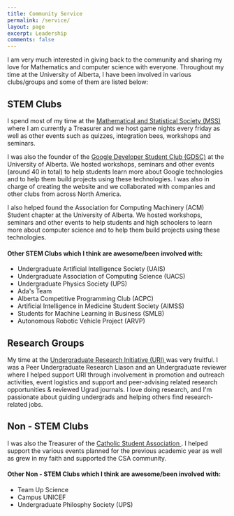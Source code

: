 ```yaml
---
title: Community Service
permalink: /service/
layout: page
excerpt: Leadership
comments: false
---
```

I am very much interested in giving back to the community and sharing my love for Mathematics and computer science with everyone. Throughout my time at the University of Alberta, I have been involved in various clubs/groups and some of them are listed below:

## STEM Clubs

I spend most of my time at the <a href = "https://alberta.campuslabs.ca/engage/organization/MSS">Mathematical and Statistical Society (MSS) </a>where I am currently a Treasurer and we host game nights every friday as well as other events such as quizzes, integration bees, workshops and seminars.

I was also the founder of the <a href = "https://gdsc.community.dev/university-of-alberta/">Google Developer Student Club (GDSC)</a> at the University of Alberta. We hosted workshops, seminars and other events (around 40 in total) to help students learn more about Google technologies and to help them build projects using these technologies. I was also in charge of creating the website and we collaborated with companies and other clubs from across North America. 

I also helped found the Association for Computing Machinery (ACM) Student chapter at the University of Alberta. We hosted workshops, seminars and other events to help students and high schoolers to learn more about computer science and to help them build projects using these technologies.

#### Other STEM Clubs which I think are awesome/been involved with:

* Undergraduate Artificial Intelligence Society (UAIS)
* Undergraduate Association of Computing Science (UACS)
* Undergraduate Physics Society (UPS)
* Ada's Team
* Alberta Competitive Programming Club (ACPC)
* Artificial Intelligence in Medicine Student Society (AIMSS) 
* Students for Machine Learning in Business (SMLB)
* Autonomous Robotic Vehicle Project (ARVP)


## Research Groups

My time at the <a href = "https://www.ualberta.ca/current-students/undergraduate-research-initiative/index.html">Undergraduate Research Initiative (URI) </a>was very fruitful. I was a Peer Undergraduate Research Liason and an Undergraduate reviewer where I helped support URI through involvement in promotion and outreach activities, event logistics and support and peer-advising related research opportunities & reviewed Ugrad journals. I love doing research, and I'm passionate about guiding undergrads and helping others find research-related jobs.

## Non - STEM Clubs

I was also the Treasurer of the <a href = "https://www.ualberta.ca/st-josephs/community/groups/catholic-students-association/index.html">Catholic Student Association </a>. I helped support the various events planned for the previous academic year as well as grew in my faith and supported the CSA community.

#### Other Non - STEM Clubs which I think are awesome/been involved with:

* Team Up Science
* Campus UNICEF
* Undergraduate Philosphy Society (UPS)
